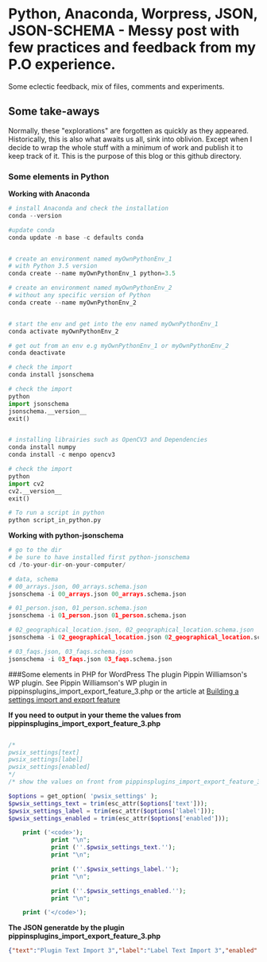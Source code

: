
# Python, Anaconda, Worpress, JSON, JSON-SCHEMA - Messy post with few practices and feedback from my P.O experience.

Some eclectic feedback, mix of files, comments and experiments.

<!-- 
[title](link)
 -->


## Some take-aways

Normally, these "explorations" are forgotten as quickly as they appeared. Historically, this is also what awaits us all, sink into oblivion. Except when I decide to wrap the whole stuff with a minimum of work and publish it to keep track of it. This is the purpose of this blog or this github directory.

### Some elements in Python

**Working with Anaconda**
```python
# install Anaconda and check the installation
conda --version

#update conda
conda update -n base -c defaults conda


# create an environment named myOwnPythonEnv_1
# with Python 3.5 version
conda create --name myOwnPythonEnv_1 python=3.5

# create an environment named myOwnPythonEnv_2
# without any specific version of Python
conda create --name myOwnPythonEnv_2


# start the env and get into the env named myOwnPythonEnv_1
conda activate myOwnPythonEnv_2

# get out from an env e.g myOwnPythonEnv_1 or myOwnPythonEnv_2
conda deactivate

# check the import
conda install jsonschema

# check the import
python
import jsonschema
jsonschema.__version__
exit()


# installing librairies such as OpenCV3 and Dependencies
conda install numpy
conda install -c menpo opencv3

# check the import
python
import cv2
cv2.__version__
exit()

# To run a script in python  
python script_in_python.py
```


**Working with python-jsonschema**
```python
# go to the dir
# be sure to have installed first python-jsonschema
cd /to-your-dir-on-your-computer/

# data, schema
# 00_arrays.json, 00_arrays.schema.json
jsonschema -i 00_arrays.json 00_arrays.schema.json

# 01_person.json, 01_person.schema.json
jsonschema -i 01_person.json 01_person.schema.json

# 02_geographical_location.json, 02_geographical_location.schema.json
jsonschema -i 02_geographical_location.json 02_geographical_location.schema.json

# 03_faqs.json, 03_faqs.schema.json
jsonschema -i 03_faqs.json 03_faqs.schema.json

```

###Some elements in PHP for WordPress
The plugin Pippin Williamson's WP plugin. See Pippin Williamson's WP plugin in pippinsplugins_import_export_feature_3.php or the article at [Building a settings import and export feature](http://pippinsplugins.com/building-settings-import-export-feature/)

**If you need to output in your theme the values from pippinsplugins_import_export_feature_3.php**
```php

/*
pwsix_settings[text]
pwsix_settings[label]
pwsix_settings[enabled]
*/
/* show the values on front from pippinsplugins_import_export_feature_3.php */

$options = get_option( 'pwsix_settings' );
$pwsix_settings_text = trim(esc_attr($options['text']));
$pwsix_settings_label = trim(esc_attr($options['label']));
$pwsix_settings_enabled = trim(esc_attr($options['enabled']));

    print ('<code>');
            print "\n";
            print (''.$pwsix_settings_text.'');
            print "\n";

            print (''.$pwsix_settings_label.'');
            print "\n";

            print (''.$pwsix_settings_enabled.'');
            print "\n";

    print ('</code>');
```

**The JSON generatde by the plugin pippinsplugins_import_export_feature_3.php**
```json
{"text":"Plugin Text Import 3","label":"Label Text Import 3","enabled":"1"}
```





